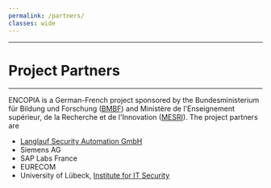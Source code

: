 ```yaml
---
permalink: /partners/
classes: wide
---
```


---

# Project Partners

---

ENCOPIA is a German-French project sponsored by the Bundesministerium für Bildung und Forschung ([BMBF](https://www.bmbf.de/)) and Ministère de l'Enseignement supérieur, de la Recherche et de l'Innovation ([MESRI](https://www.enseignementsup-recherche.gouv.fr/)).
The project partners are
* [Langlauf Security Automation GmbH](https://langlauf.io/)
* Siemens AG
* SAP Labs France
* EURECOM
* University of Lübeck, [Institute for IT Security](https://its.uni-luebeck.de/)
